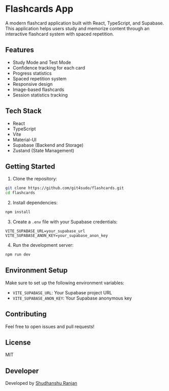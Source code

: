 # Flashcards App

A modern flashcard application built with React, TypeScript, and Supabase. This application helps users study and memorize content through an interactive flashcard system with spaced repetition.

## Features

- Study Mode and Test Mode
- Confidence tracking for each card
- Progress statistics
- Spaced repetition system
- Responsive design
- Image-based flashcards
- Session statistics tracking

## Tech Stack

- React
- TypeScript
- Vite
- Material-UI
- Supabase (Backend and Storage)
- Zustand (State Management)

## Getting Started

1. Clone the repository:

```bash
git clone https://github.com/git4sudo/flashcards.git
cd flashcards
```

2. Install dependencies:

```bash
npm install
```

3. Create a `.env` file with your Supabase credentials:

```
VITE_SUPABASE_URL=your_supabase_url
VITE_SUPABASE_ANON_KEY=your_supabase_anon_key
```

4. Run the development server:

```bash
npm run dev
```

## Environment Setup

Make sure to set up the following environment variables:

- `VITE_SUPABASE_URL`: Your Supabase project URL
- `VITE_SUPABASE_ANON_KEY`: Your Supabase anonymous key

## Contributing

Feel free to open issues and pull requests!

## License

MIT

## Developer

Developed by [Shudhanshu Ranjan](https://www.linkedin.com/in/shudhanshu-ranjan/)
